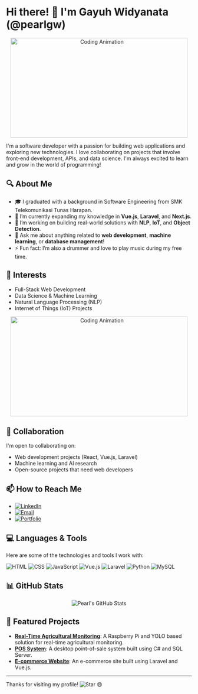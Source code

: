 # Hi there! 👋 I'm Gayuh Widyanata (@pearlgw) 

<p align="center">
    <img src="https://media.giphy.com/media/xT0xeuOhXGGoU3qMTe/giphy.gif" width="480" height="270" alt="Coding Animation">
</p>

I'm a software developer with a passion for building web applications and exploring new technologies. I love collaborating on projects that involve front-end development, APIs, and data science. I'm always excited to learn and grow in the world of programming!

## 🔍 About Me
- 🎓 I graduated with a background in Software Engineering from SMK Telekomunikasi Tunas Harapan.
- 🌱 I’m currently expanding my knowledge in **Vue.js**, **Laravel**, and **Next.js**.
- 💼 I’m working on building real-world solutions with **NLP**, **IoT**, and **Object Detection**.
- 💬 Ask me about anything related to **web development**, **machine learning**, or **database management**!
- ⚡ Fun fact: I’m also a drummer and love to play music during my free time.

## 👀 Interests
- Full-Stack Web Development
- Data Science & Machine Learning
- Natural Language Processing (NLP)
- Internet of Things (IoT) Projects

<p align="center">
    <img src="https://media.giphy.com/media/QNFhOolVeCzPQ2Mx85/giphy.gif" width="480" height="270" alt="Coding Animation">
</p>

## 🤝 Collaboration
I'm open to collaborating on:
- Web development projects (React, Vue.js, Laravel)
- Machine learning and AI research
- Open-source projects that need web developers

## 📫 How to Reach Me
- [![LinkedIn](https://img.shields.io/badge/LinkedIn-blue?logo=linkedin&logoColor=white&style=for-the-badge)](https://www.linkedin.com/in/your-linkedin-profile) 
- [![Email](https://img.shields.io/badge/Email-D14836?logo=gmail&logoColor=white&style=for-the-badge)](mailto:your-email@example.com)
- [![Portfolio](https://img.shields.io/badge/Portfolio-000000?logo=githubpages&logoColor=white&style=for-the-badge)](https://your-portfolio-link.com)

## 💻 Languages & Tools
Here are some of the technologies and tools I work with:

![HTML](https://img.shields.io/badge/-HTML5-E34F26?style=flat-square&logo=html5&logoColor=white)
![CSS](https://img.shields.io/badge/-CSS3-1572B6?style=flat-square&logo=css3)
![JavaScript](https://img.shields.io/badge/-JavaScript-F7DF1E?style=flat-square&logo=javascript&logoColor=black)
![Vue.js](https://img.shields.io/badge/-Vue.js-4FC08D?style=flat-square&logo=vue.js&logoColor=white)
![Laravel](https://img.shields.io/badge/-Laravel-FF2D20?style=flat-square&logo=laravel&logoColor=white)
![Python](https://img.shields.io/badge/-Python-3776AB?style=flat-square&logo=python&logoColor=white)
![MySQL](https://img.shields.io/badge/-MySQL-4479A1?style=flat-square&logo=mysql&logoColor=white)

## 📊 GitHub Stats
<p align="center">
    <img src="https://github-readme-stats.vercel.app/api?username=pearlgw&show_icons=true&theme=radical" alt="Pearl's GitHub Stats">
</p>

## 🌟 Featured Projects
- **[Real-Time Agricultural Monitoring](https://github.com/pearlgw/agrobot-monitoring)**: A Raspberry Pi and YOLO based solution for real-time agricultural monitoring.
- **[POS System](https://github.com/pearlgw/pos-system)**: A desktop point-of-sale system built using C# and SQL Server.
- **[E-commerce Website](https://github.com/pearlgw/ecommerce-site)**: An e-commerce site built using Laravel and Vue.js.

---

Thanks for visiting my profile! ![Star](https://raw.githubusercontent.com/MartinHeinz/MartinHeinz/master/star.gif) 😄
